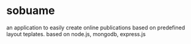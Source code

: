 sobuame
=======

an application to easily create online publications based on predefined layout teplates. based on node.js, mongodb, express.js
